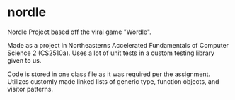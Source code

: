 # nordle

Nordle Project based off the viral game "Wordle".

Made as a project in Northeasterns Accelerated Fundamentals of Computer Science 2 (CS2510a). Uses a lot of unit tests in a custom testing library given to us.

Code is stored in one class file as it was required per the assignment. Utilizes customly made linked lists of generic type, function objects, and visitor patterns. 
